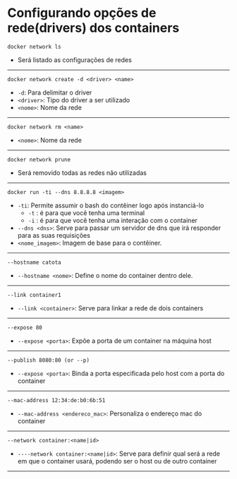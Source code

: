 # Configurando opções de rede(drivers) dos containers

```docker network ls```

* Será listado as configurações de redes 

---

```docker network create -d <driver> <name>```

* ```-d```: Para delimitar o driver
* ```<driver>```: Tipo do driver a ser utilizado
* ```<nome>```: Nome da rede

---

```docker network rm <name>```

* ```<nome>```: Nome da rede

---

```docker network prune```

* Será removido todas as redes não utilizadas

---

```docker run -ti --dns 8.8.8.8 <imagem> ```

* ```-ti```: Permite assumir o bash do contêiner logo após instanciá-lo
    * ```-t``` : é para que você tenha uma terminal
    * ```-i``` : é para que você tenha uma interação com o container
* ```--dns <dns>```: Serve para passar um servidor de dns que irá responder para as suas requisições
* ```<nome_imagem>```: Imagem de base para o contêiner.

---
```--hostname catota```

* ```--hostname <nome>```: Define o nome do container dentro dele.

---
```--link container1```
* ```--link <container>```: Serve para linkar a rede de dois containers

---
```--expose 80```

* ```--expose <porta>```: Expõe a porta de um container na máquina host
---
```--publish 8080:80 (or --p)```

* ```--expose <porta>```: Binda a porta especificada pelo host com a porta do container
---
```--mac-address 12:34:de:b0:6b:51```

* ```--mac-address <endereco_mac>```: Personaliza o endereço mac do container

---
```--network container:<name|id>```

* ```----network container:<name|id>```: Serve para definir qual será a rede em que o container usará, podendo ser o host ou de outro container

---
